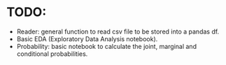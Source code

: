 # TODO:

- Reader: general function to read csv file to be stored into a pandas df.
- Basic EDA (Exploratory Data Analysis notebook).
- Probability: basic notebook to calculate the joint, marginal and conditional probabilities.
